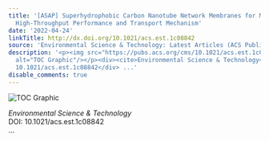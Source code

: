 ```yaml
---
title: '[ASAP] Superhydrophobic Carbon Nanotube Network Membranes for Membrane Distillation:
  High-Throughput Performance and Transport Mechanism'
date: '2022-04-24'
linkTitle: http://dx.doi.org/10.1021/acs.est.1c08842
source: 'Environmental Science & Technology: Latest Articles (ACS Publications)'
description: '<p><img src="https://pubs.acs.org/cms/10.1021/acs.est.1c08842/asset/images/medium/es1c08842_0008.gif"
  alt="TOC Graphic"/></p><div><cite>Environmental Science & Technology</cite></div><div>DOI:
  10.1021/acs.est.1c08842</div> ...'
disable_comments: true
---
```

<p><img src="https://pubs.acs.org/cms/10.1021/acs.est.1c08842/asset/images/medium/es1c08842_0008.gif" alt="TOC Graphic"/></p><div><cite>Environmental Science & Technology</cite></div><div>DOI: 10.1021/acs.est.1c08842</div> ...